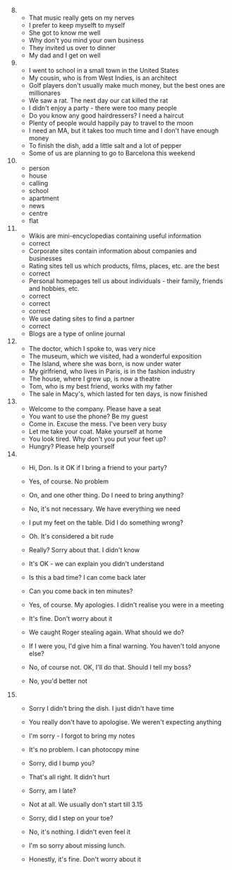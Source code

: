 8.
    - That music really gets on my nerves
    - I prefer to keep myselft to myself
    - She got to know me well
    - Why don't you mind your own business
    - They invited us over to dinner
    - My dad and I get on well

9.
    - I went to school in a small town in the United States
    - My cousin, who is from West Indies, is an architect
    - Golf players don't usually make much money, but the best ones are millionares
    - We saw a rat. The next day our cat killed the rat
    - I didn't enjoy a party - there were too many people
    - Do you know any good hairdressers? I need a haircut
    - Plenty of people would happily pay to travel to the moon
    - I need an MA, but it takes too much time and I don't have enough money
    - To finish the dish, add a little salt and a lot of pepper 
    - Some of us are planning to go to Barcelona this weekend

10.
    - person
    - house
    - calling
    - school
    - apartment
    - news
    - centre
    - flat

11.
    - Wikis are mini-encyclopedias containing useful information
    - correct
    - Corporate sites contain information about companies and businesses
    - Rating sites tell us which products, films, places, etc. are the best
    - correct
    - Personal homepages tell us about individuals - their family, friends and hobbies, etc.
    - correct
    - correct
    - correct
    - We use dating sites to find a partner
    - correct
    - Blogs are a type of online journal

12.
    - The doctor, which I spoke to, was very nice
    - The museum, which we visited, had a wonderful exposition
    - The Island, where she was born, is now under water
    - My girlfriend, who lives in Paris, is in the fashion industry
    - The house, where I grew up, is now a theatre
    - Tom, who is my best friend, works with my father
    - The sale in Macy's, which lasted for ten days, is now finished

13.
    - Welcome to the company. Please have a seat
    - You want to use the phone? Be my guest
    - Come in. Excuse the mess. I've been very busy
    - Let me take your coat. Make yourself at home
    - You look tired. Why don't you put your feet up?
    - Hungry? Please help yourself

14.
    - Hi, Don. Is it OK if I bring a friend to your party?
    - Yes, of course. No problem
    - On, and one other thing. Do I need to bring anything?
    - No, it's not necessary. We have everything we need

    - I put my feet on the table. Did I do something wrong?
    - Oh. It's considered a bit rude
    - Really? Sorry about that. I didn't know
    - It's OK - we can explain you didn't understand

    - Is this a bad time? I can come back later
    - Can you come back in ten minutes?
    - Yes, of course. My apologies. I didn't realise you were in a meeting
    - It's fine. Don't worry about it

    - We caught Roger stealing again. What should we do?
    - If I were you, I'd give him a final warning. You haven't told anyone else?
    - No, of course not. OK, I'll do that. Should I tell my boss?
    - No, you'd better not

15.
    - Sorry I didn't bring the dish. I just didn't have time
    - You really don't have to apologise. We weren't expecting anything

    - I'm sorry - I forgot to bring my notes
    - It's no problem. I can photocopy mine

    - Sorry, did I bump you?
    - That's all right. It didn't hurt

    - Sorry, am I late?
    - Not at all. We usually don't start till 3.15

    - Sorry, did I step on your toe?
    - No, it's nothing. I didn't even feel it

    - I'm so sorry about missing lunch.
    - Honestly, it's fine. Don't worry about it